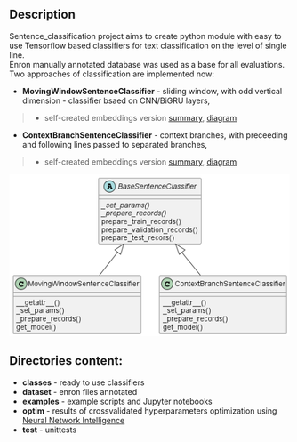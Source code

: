 ## Description
Sentence_classification project aims to create python module with easy to use Tensorflow based classifiers for text classification on the level of single line.<br>
Enron manually annotated database was used as a base for all evaluations.<br>
Two approaches of classification are implemented now:<br>
- **MovingWindowSentenceClassifier** - sliding window, with odd vertical dimension - classifier bsaed on CNN/BiGRU layers, 
> - self-created embeddings version [summary](https://github.com/marcinchomicz/sentence_classification/blob/dev/optim/moving_window_clf_optim_top_results/summary_kindly-penguin-973.txt), [diagram](https://github.com/marcinchomicz/sentence_classification/blob/dev/optim/moving_window_clf_optim_top_results/diagram_kindly-penguin-973.png)
- **ContextBranchSentenceClassifier** - context branches, with preceeding and following lines passed to separated branches, 
> - self-created embeddings version [summary](https://github.com/marcinchomicz/sentence_classification/blob/dev/optim/context_branch_clf_optim_top_results/summary_gaudy-deer-889.txt), [diagram](https://github.com/marcinchomicz/sentence_classification/blob/dev/optim/context_branch_clf_optim_top_results/diagram_gaudy-deer-889.png)

![Schema](https://github.com/marcinchomicz/sentence_classification/blob/dev/doc/sentence_classifier_classes.png)

## Directories content:
- **classes** - ready to use classifiers
- **dataset** - enron files annotated
- **examples** - example scripts and Jupyter notebooks
- **optim** - results of crossvalidated hyperparameters optimization using [Neural Network Intelligence](https://www.microsoft.com/en-us/research/project/neural-network-intelligence/)
- **test** - unittests



